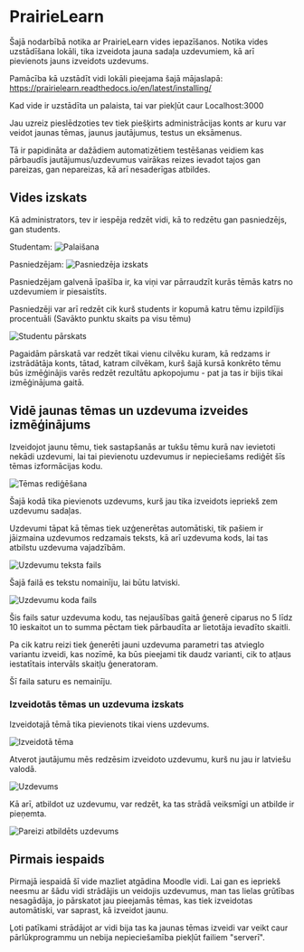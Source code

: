 # PrairieLearn

Šajā nodarbībā notika ar PrairieLearn vides iepazīšanos.
Notika vides uzstādīšana lokāli, tika izveidota jauna sadaļa uzdevumiem, kā arī pievienots jauns izveidots uzdevums.

Pamācība kā uzstādīt vidi lokāli pieejama šajā mājaslapā:
https://prairielearn.readthedocs.io/en/latest/installing/

Kad vide ir uzstādīta un palaista, tai var piekļūt caur Localhost:3000

Jau uzreiz pieslēdzoties tev tiek piešķirts administrācijas konts ar kuru var veidot jaunas tēmas, jaunus jautājumus, testus un eksāmenus.

Tā ir papidināta ar dažādiem automatizētiem testēšanas veidiem kas pārbaudīs jautājumus/uzdevumus vairākas reizes ievadot tajos gan pareizas, gan nepareizas, kā arī nesaderīgas atbildes.

## Vides izskats

Kā administrators, tev ir iespēja redzēt vidi, kā to redzētu gan pasniedzējs, gan students.

Studentam:
![Palaišana](./Pictures/StudentAssesments.png)

Pasniedzējam:
![Pasniedzēja izskats](./Pictures/InstructorAssesments.png)

Pasniedzējam galvenā īpašība ir, ka viņi var pārraudzīt kurās tēmās katrs no uzdevumiem ir piesaistīts.

Pasniedzēji var arī redzēt cik kurš students ir kopumā katru tēmu izpildījis procentuāli (Savākto punktu skaits pa visu tēmu)

![Studentu pārskats](./Pictures/InstructorStudentOverview.png)

Pagaidām pārskatā var redzēt tikai vienu cilvēku kuram, kā redzams ir izstrādātāja konts, tātad, katram cilvēkam, kurš šajā kursā konkrēto tēmu būs izmēģinājis varēs redzēt rezultātu apkopojumu - pat ja tas ir bijis tikai izmēģinājuma gaitā.

## Vidē jaunas tēmas un uzdevuma izveides izmēģinājums

Izveidojot jaunu tēmu, tiek sastapšanās ar tukšu tēmu kurā nav ievietoti nekādi uzdevumi, lai tai pievienotu uzdevumus ir nepieciešams rediģēt šīs tēmas izformācijas kodu.

![Tēmas rediģēšana](./Pictures/AssesmentEditing.png)

Šajā kodā tika pievienots uzdevums, kurš jau tika izveidots iepriekš zem uzdevumu sadaļas.

Uzdevumi tāpat kā tēmas tiek uzģenerētas automātiski, tik pašiem ir jāizmaina uzdevumos redzamais teksts, kā arī uzdevuma kods, lai tas atbilstu uzdevuma vajadzībām.

![Uzdevumu teksta fails](./Pictures/QuestionEditing.png)

Šajā failā es tekstu nomainīju, lai būtu latviski.

![Uzdevumu koda fails](./Pictures/QuestionCode.png)

Šis fails satur uzdevuma kodu, tas nejaušības gaitā ģenerē ciparus no 5 līdz 10 ieskaitot un to summa pēctam tiek pārbaudīta ar lietotāja ievadīto skaitli.

Pa cik katru reizi tiek ģenerēti jauni uzdevuma parametri tas atvieglo variantu izveidi, kas nozīmē, ka būs pieejami tik daudz varianti, cik to atļaus iestatītais intervāls skaitļu ģeneratoram.

Šī faila saturu es nemainīju.

### Izveidotās tēmas un uzdevuma izskats

Izveidotajā tēmā tika pievienots tikai viens uzdevums.

![Izveidotā tēma](./Pictures/AssesmentTest.png)

Atverot jautājumu mēs redzēsim izveidoto uzdevumu, kurš nu jau ir latviešu valodā.

![Uzdevums](./Pictures/QuestionTest.png)

Kā arī, atbildot uz uzdevumu, var redzēt, ka tas strādā veiksmīgi un atbilde ir pieņemta.

![Pareizi atbildēts uzdevums](./Pictures/QuestionTestCompleted.png)

## Pirmais iespaids

Pirmajā iespaidā šī vide mazliet atgādina Moodle vidi. Lai gan es iepriekš neesmu ar šādu vidi strādājis un veidojis uzdevumus, man tas lielas grūtības nesagādāja, jo pārskatot jau pieejamās tēmas, kas tiek izveidotas automātiski, var saprast, kā izveidot jaunu.

Ļoti patīkami strādājot ar vidi bija tas ka jaunas tēmas izveidi var veikt caur pārlūkprogrammu un nebija nepieciešamība piekļūt failiem "serverī".
